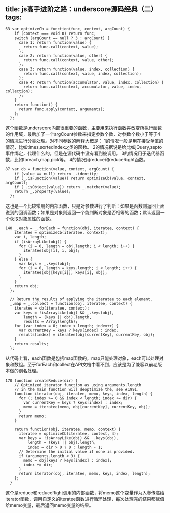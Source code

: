 title: js高手进阶之路：underscore源码经典（二）
tags:
---
    63 var optimizeCb = function(func, context, argCount) {
        if (context === void 0) return func;
        switch (argCount == null ? 3 : argCount) {
          case 1: return function(value) {
            return func.call(context, value);
          };
          case 2: return function(value, other) {
            return func.call(context, value, other);
          };
          case 3: return function(value, index, collection) {
            return func.call(context, value, index, collection);
          };
          case 4: return function(accumulator, value, index, collection) {
            return func.call(context, accumulator, value, index, collection);
          };
        }
        return function() {
          return func.apply(context, arguments);
        };
      };

这个函数是underscore内部很重要的函数，主要用来执行函数并改变所执行函数的作用域，最后加了一个argCount参数来指定参数个数，对参数个数小于等于4的情况进行分类处理。对不同参数的解释大概是：
1的情况一般是用在接受单值的情况，比如times,sortedIndex之类的函数。
2的情况据说是给比如jQuery,zepto事件绑定，代理什么的，但是在源代码中没有看到被调用。
3的情况用于迭代器函数，比如foreach,map,pick等。
4的情况用reduce和reduceRight函数。

    87 var cb = function(value, context, argCount) {
        if (value == null) return _.identity;
        if (_.isFunction(value)) return optimizeCb(value, context, argCount);
        if (_.isObject(value)) return _.matcher(value);
        return _.property(value);
      };
这也是一个比较常用的内部函数，只是对参数进行了判断：如果是函数则返回上面说到的回调函数；如果是对象则返回一个能判断对象是否相等的函数；默认返回一个获取对象属性的函数。

    140 _.each = _.forEach = function(obj, iteratee, context) {
        iteratee = optimizeCb(iteratee, context);
        var i, length;
        if (isArrayLike(obj)) {
          for (i = 0, length = obj.length; i < length; i++) {
            iteratee(obj[i], i, obj);
          }
        } else {
          var keys = _.keys(obj);
          for (i = 0, length = keys.length; i < length; i++) {
            iteratee(obj[keys[i]], keys[i], obj);
          }
        }
        return obj;
      };
    
      // Return the results of applying the iteratee to each element.
      _.map = _.collect = function(obj, iteratee, context) {
        iteratee = cb(iteratee, context);
        var keys = !isArrayLike(obj) && _.keys(obj),
            length = (keys || obj).length,
            results = Array(length);
        for (var index = 0; index < length; index++) {
          var currentKey = keys ? keys[index] : index;
          results[index] = iteratee(obj[currentKey], currentKey, obj);
        }
        return results;
      };
从代码上看，each函数是包括map函数的，map只能处理对象，each可以处理对象和数组。至于forEach和collect在API文档中看不到，应该是为了兼容以前老版本做的别名处理。

    170 function createReduce(dir) {
        // Optimized iterator function as using arguments.length
        // in the main function will deoptimize the, see #1991.
        function iterator(obj, iteratee, memo, keys, index, length) {
          for (; index >= 0 && index < length; index += dir) {
            var currentKey = keys ? keys[index] : index;
            memo = iteratee(memo, obj[currentKey], currentKey, obj);
          }
          return memo;
        }
    
        return function(obj, iteratee, memo, context) {
          iteratee = optimizeCb(iteratee, context, 4);
          var keys = !isArrayLike(obj) && _.keys(obj),
              length = (keys || obj).length,
              index = dir > 0 ? 0 : length - 1;
          // Determine the initial value if none is provided.
          if (arguments.length < 3) {
            memo = obj[keys ? keys[index] : index];
            index += dir;
          }
          return iterator(obj, iteratee, memo, keys, index, length);
        };
      }
这个是reduce和reduceRight调用的内部函数，将memo这个变量作为入参传递给iterator函数，调用自定义的iteratee函数进行循环处理，每次处理完的结果都赋值给memo变量，最后返回memo变量的结果。